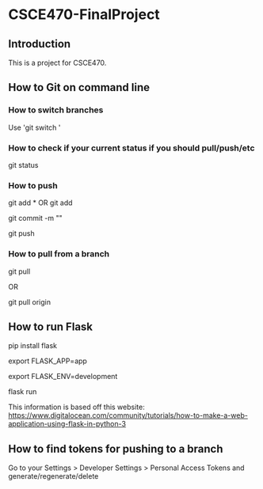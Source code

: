 # CSCE470-FinalProject

## Introduction

This is a project for CSCE470.

## How to Git on command line

### How to switch branches

Use 'git switch <branch name>'

### How to check if your current status if you should pull/push/etc

git status

### How to push

git add *      OR       git add <path specific file>

git commit -m "<commit message here>"

git push

### How to pull from a branch

git pull

OR

git pull origin <any branch you want to pull from>

## How to run Flask

pip install flask

export FLASK_APP=app

export FLASK_ENV=development

flask run


This information is based off this website: https://www.digitalocean.com/community/tutorials/how-to-make-a-web-application-using-flask-in-python-3

## How to find tokens for pushing to a branch

Go to your Settings > Developer Settings > Personal Access Tokens and generate/regenerate/delete
